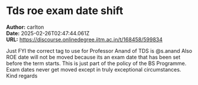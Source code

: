# Tds roe exam date shift

**Author:** carlton  
**Date:** 2025-02-26T02:47:44.061Z  
**URL:** https://discourse.onlinedegree.iitm.ac.in/t/168458/599834

Just FYI the correct tag to use for Professor Anand of TDS is @s.anand
Also ROE date will not be moved because its an exam date that has been set before the term starts. This is just part of the policy of the BS Programme. Exam dates never get moved except in truly exceptional circumstances.
Kind regards

